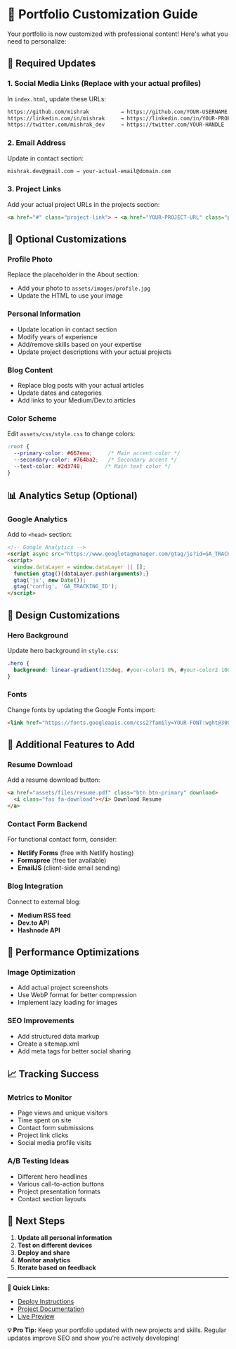# 🎨 Portfolio Customization Guide

Your portfolio is now customized with professional content! Here's what you need to personalize:

## 🔧 **Required Updates**

### 1. **Social Media Links** (Replace with your actual profiles)
In `index.html`, update these URLs:
```html
https://github.com/mishrak          → https://github.com/YOUR-USERNAME
https://linkedin.com/in/mishrak     → https://linkedin.com/in/YOUR-PROFILE
https://twitter.com/mishrak_dev     → https://twitter.com/YOUR-HANDLE
```

### 2. **Email Address**
Update in contact section:
```html
mishrak.dev@gmail.com → your-actual-email@domain.com
```

### 3. **Project Links**
Add your actual project URLs in the projects section:
```html
<a href="#" class="project-link"> → <a href="YOUR-PROJECT-URL" class="project-link">
```

## 🎯 **Optional Customizations**

### **Profile Photo**
Replace the placeholder in the About section:
- Add your photo to `assets/images/profile.jpg`
- Update the HTML to use your image

### **Personal Information**
- Update location in contact section
- Modify years of experience
- Add/remove skills based on your expertise
- Update project descriptions with your actual projects

### **Blog Content**
- Replace blog posts with your actual articles
- Update dates and categories
- Add links to your Medium/Dev.to articles

### **Color Scheme**
Edit `assets/css/style.css` to change colors:
```css
:root {
  --primary-color: #667eea;     /* Main accent color */
  --secondary-color: #764ba2;   /* Secondary accent */
  --text-color: #2d3748;       /* Main text color */
}
```

## 📊 **Analytics Setup** (Optional)

### Google Analytics
Add to `<head>` section:
```html
<!-- Google Analytics -->
<script async src="https://www.googletagmanager.com/gtag/js?id=GA_TRACKING_ID"></script>
<script>
  window.dataLayer = window.dataLayer || [];
  function gtag(){dataLayer.push(arguments);}
  gtag('js', new Date());
  gtag('config', 'GA_TRACKING_ID');
</script>
```

## 🎨 **Design Customizations**

### **Hero Background**
Update hero background in `style.css`:
```css
.hero {
  background: linear-gradient(135deg, #your-color1 0%, #your-color2 100%);
}
```

### **Fonts**
Change fonts by updating the Google Fonts import:
```html
<link href="https://fonts.googleapis.com/css2?family=YOUR-FONT:wght@300;400;500;600;700&display=swap" rel="stylesheet">
```

## 📱 **Additional Features to Add**

### **Resume Download**
Add a resume download button:
```html
<a href="assets/files/resume.pdf" class="btn btn-primary" download>
  <i class="fas fa-download"></i> Download Resume
</a>
```

### **Contact Form Backend**
For functional contact form, consider:
- **Netlify Forms** (free with Netlify hosting)
- **Formspree** (free tier available)
- **EmailJS** (client-side email sending)

### **Blog Integration**
Connect to external blog:
- **Medium RSS feed**
- **Dev.to API**
- **Hashnode API**

## 🚀 **Performance Optimizations**

### **Image Optimization**
- Add actual project screenshots
- Use WebP format for better compression
- Implement lazy loading for images

### **SEO Improvements**
- Add structured data markup
- Create a sitemap.xml
- Add meta tags for better social sharing

## 📈 **Tracking Success**

### **Metrics to Monitor**
- Page views and unique visitors
- Time spent on site
- Contact form submissions
- Project link clicks
- Social media profile visits

### **A/B Testing Ideas**
- Different hero headlines
- Various call-to-action buttons
- Project presentation formats
- Contact section layouts

## 🎯 **Next Steps**

1. **Update all personal information**
2. **Test on different devices**
3. **Deploy and share**
4. **Monitor analytics**
5. **Iterate based on feedback**

---

**🔗 Quick Links:**
- [Deploy Instructions](FREE_DEPLOYMENT_GUIDE.md)
- [Project Documentation](README.md)
- [Live Preview](index.html)

**💡 Pro Tip:** Keep your portfolio updated with new projects and skills. Regular updates improve SEO and show you're actively developing!
